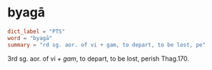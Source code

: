 # byagā

``` toml
dict_label = "PTS"
word = "byagā"
summary = "rd sg. aor. of vi + gam, to depart, to be lost, pe"
```

3rd sg. aor. of vi \+ *gam*, to depart, to be lost, perish Thag.170.

